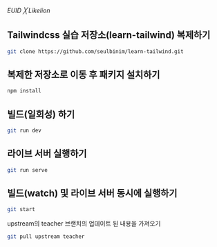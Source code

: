 ###### EUID ╳ Likelion

## Tailwindcss 실습 저장소(learn-tailwind) 복제하기

```sh
git clone https://github.com/seulbinim/learn-tailwind.git
```

## 복제한 저장소로 이동 후 패키지 설치하기

```sh
npm install
```

## 빌드(일회성) 하기

```sh
git run dev
```

## 라이브 서버 실행하기

```sh
git run serve
```

## 빌드(watch) 및 라이브 서버 동시에 실행하기

```sh
git start
```

upstream의 teacher 브랜치의 업데이트 된 내용을 가져오기

```sh
git pull upstream teacher
```
